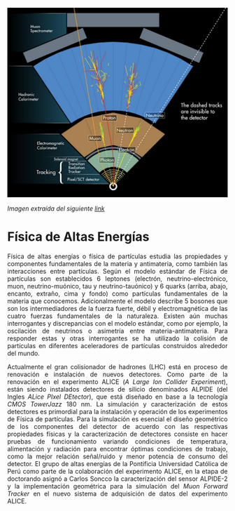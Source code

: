 ---
---

![](img/altas_energias/particle_detector.png)

*Imagen extraída del siguiente [link](http://collider.physics.ox.ac.uk/detecting.html)*
# **Física de Altas Energías**

<p style='text-align: justify;'> Física de altas energías o física de partículas estudia las propiedades y componentes fundamentales de la materia y antimateria, como también las interacciones entre partículas. Según el modelo estándar de Física de partículas son establecidos 6 leptones (electrón, neutrino-electrónico, muon, neutrino-muónico, tau y neutrino-tauónico) y 6 quarks (arriba, abajo, encanto, extraño, cima y fondo) como partículas fundamentales de la materia que conocemos. Adicionalmente el modelo describe 5 bosones que son los intermediadores de la fuerza fuerte, débil y electromagnética de las cuatro fuerzas fundamentales de la naturaleza. Existen aún muchas interrogantes y discrepancias con el modelo estándar, como por ejemplo, la oscilación de neutrinos o asimetría entre materia-antimateria. Para responder estas y otras interrogantes se ha utilizado la colisión de partículas en diferentes aceleradores de partículas construidos alrededor del mundo.</p>

<p style='text-align: justify;'> Actualmente el gran colisionador de hadrones (LHC) está en proceso de renovación e instalación de nuevos detectores. Como parte de la renovación en el experimento ALICE (<i>A Large Ion Collider Experiment</i>), están siendo instalados detectores de silicio denominados ALPIDE (del Ingles <i>ALice PIxel DEtector</i>), que está diseñado en base a la tecnología <i>CMOS TowerJazz</i> 180 nm. La simulación y caracterización de estos detectores es primordial para la instalación y operación de los experimentos de Física de partículas. Para la simulación es esencial el diseño geométrico de los componentes del detector de acuerdo con las respectivas propiedades físicas y la caracterización de detectores consiste en hacer pruebas de funcionamiento variando condiciones  de temperatura, alimentación y radiación para encontrar óptimas condiciones de trabajo, como la mejor relación señal/ruido y menor potencia de consumo del detector. El grupo de altas energías de la Pontificia Universidad Católica de Perú como parte de la colaboración del experimento ALICE, en la etapa de doctorando asignó a Carlos Soncco la caracterización del sensor ALPIDE-2 y la implementación geométrica  para la simulación del <i>Muon Forward Tracker</i> en el nuevo sistema de adquisición de datos del experimento ALICE.</p>